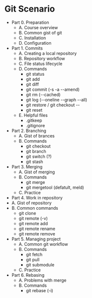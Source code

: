 # Git Scenario
- Part 0. Preparation
  - A. Course overview
  - B. Common gist of git
  - C. Installation
  - D. Configuration
- Part 1. Commits
  - A. Creating a local repository
  - B. Repository workflow
  - C. File status lifecycle
  - D. Commands
    - git status
    - git add
    - git diff
    - git commit (-s -a --amend)
    - git rm (--cached)
    - git log (--oneline --graph --all)
    - git restore / git checkout --
    - git reset
  - E. Helpful files
    - .gitkeep
    - .gitignore
- Part 2. Branching
  - A. Gist of brances
  - B. Commands
    - git checkout
    - git branch
    - git switch (?)
    - git stash
- Part 3. Merging
  - A. Gist of merging
  - B. Commands
    - git merge
    - git mergetool (defatult, meld)
  - C. Practice
 - Part 4. Work in repository
  - A. Gist of repository
  - B. Common commands
    - git clone
    - git remote (-v)
    - git remote add
    - git remote rename
    - git remote remove
- Part 5. Managing project
  - A. Common git workflow
  - B. Commands
    - git fetch
    - git pull
    - git submodule
  - C. Practice
- Part 6. Rebasing
  - A. Problems with merge
  - B. Commands
    - git rebase (-i)
